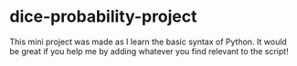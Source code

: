 # dice-probability-project
This mini project was made as I learn the basic syntax of Python. It would be great if you help me by adding whatever you find relevant to the script!
